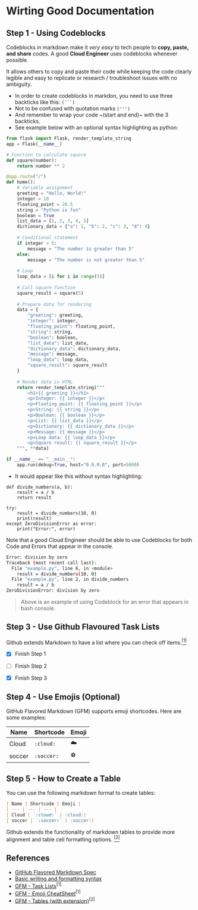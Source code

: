 # Wirting Good Documentation

## Step 1 - Using Codeblocks

Codeblocks in markdown make it *very easy* to tech people to **copy, paste, and share** codes. A good __Cloud Engineer__ uses codeblocks whenever possible.

It allows others to copy and paste their code while keeping the code clearly legible and easy to replicate or research / troubleshoot issues with no ambiguity.

- In order to create codeblocks in markdon, you need to use three backticks like this: `(```)`
- Not to be confused with quotation marks `(''')`
- And remember to wrap your code ~(start and end)~ with the 3 backticks.
- See example below with an optional syntax highlighting as python:
```python
from flask import Flask, render_template_string
app = Flask(__name__)

# Function to calculate square
def square(number):
    return number ** 2

@app.route("/")
def home():
    # Variable assignment
    greeting = "Hello, World!"
    integer = 10
    floating_point = 20.5
    string = "Python is fun"
    boolean = True
    list_data = [1, 2, 3, 4, 5]
    dictionary_data = {"a": 1, "b": 2, "c": 3, "d": 4}
    
    # Conditional statement
    if integer > 5:
        message = "The number is greater than 5"
    else:
        message = "The number is not greater than 5"
    
    # Loop
    loop_data = [i for i in range(5)]
    
    # Call square function
    square_result = square(5)
    
    # Prepare data for rendering
    data = {
        "greeting": greeting,
        "integer": integer,
        "floating_point": floating_point,
        "string": string,
        "boolean": boolean,
        "list_data": list_data,
        "dictionary_data": dictionary_data,
        "message": message,
        "loop_data": loop_data,
        "square_result": square_result
    }
    
    # Render data in HTML
    return render_template_string("""
        <h1>{{ greeting }}</h1>
        <p>Integer: {{ integer }}</p>
        <p>Floating point: {{ floating_point }}</p>
        <p>String: {{ string }}</p>
        <p>Boolean: {{ boolean }}</p>
        <p>List: {{ list_data }}</p>
        <p>Dictionary: {{ dictionary_data }}</p>
        <p>Message: {{ message }}</p>
        <p>Loop data: {{ loop_data }}</p>
        <p>Square result: {{ square_result }}</p>
    """, **data)

if __name__ == "__main__":
    app.run(debug=True, host="0.0.0.0", port=5000)
```

- It would appear like this without syntax highlighting:

```
def divide_numbers(a, b):
    result = a / b
    return result

try:
    result = divide_numbers(10, 0)
    print(result)
except ZeroDivisionError as error:
    print("Error:", error)
```

Note that a good Cloud Engineer should be able to use Codeblocks for both Code and Errors that appear in the console. 

```bash
Error: division by zero
Traceback (most recent call last):
  File "example.py", line 6, in <module>
    result = divide_numbers(10, 0)
  File "example.py", line 2, in divide_numbers
    result = a / b
ZeroDivisionError: division by zero
```
> Above is an example of using Codeblock for an error that appears in bash console.


## Step 3 - Use Github Flavoured Task Lists

Github extends Markdown to have a list where you can check off items.[<sup>[1]</sup>](#external-references)

- [x] Finish Step 1
- [ ] Finish Step 2
- [x] Finish Step 3


## Step 4 - Use Emojis (Optional)

GitHub Flavored Markdown (GFM) supports emoji shortcodes.
Here are some examples:

| Name | Shortcode | Emoji |
| --- | --- | --- |
| Cloud | `:cloud:` | :cloud:|
| soccer | `:soccer:` | :soccer:|


## Step 5 - How to Create a Table

You can use the following markdown format to create tables:

```md
| Name | Shortcode | Emoji |
| --- | --- | --- |
| Cloud | `:cloud:` | :cloud:|
| soccer | `:soccer:` | :soccer:|
```

Github extends the functionality of markdown tables to provide more alignment and table cell formatting options. [<sup>[2]</sup>](#external-references)


## References

- [GitHub Flavored Markdown Spec](https://github.github.com/gfm/)
- [Basic writing and formatting syntax](https://docs.github.com/en/get-started/writing-on-github/getting-started-with-writing-and-formatting-on-github/basic-writing-and-formatting-syntax)
- [GFM - Task Lists](https://docs.github.com/en/get-started/writing-on-github/getting-started-with-writing-and-formatting-on-github/basic-writing-and-formatting-syntax#task-lists)<sup>[1]</sup>
- [GFM - Emoji CheatSheet](https://github.com/ikatyang/emoji-cheat-sheet)<sup>[1]</sup>
- [GFM - Tables (with extension)](https://github.github.com/gfm/#tables-extension-)<sup>[2]</sup>


